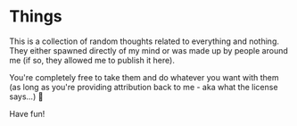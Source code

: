 # Things

This is a collection of random thoughts related to everything and nothing. They either spawned directly of my mind or was made up by people around me (if so, they allowed me to publish it here).

You're completely free to take them and do whatever you want with them (as long as you're providing attribution back to me - aka what the license says...) 🐓

Have fun!
